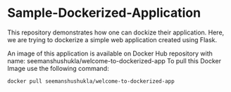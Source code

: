 # Sample-Dockerized-Application
This repository demonstrates how one can dockize their application. Here, we are trying to dockerize a simple web application created using Flask.

An image of this application is available on Docker Hub repository with name: seemanshushukla/welcome-to-dockerized-app
To pull this Docker Image use the following command:
```
docker pull seemanshushukla/welcome-to-dockerized-app
```

